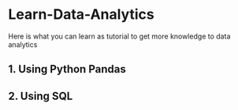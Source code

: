 # Learn-Data-Analytics

Here is what you can learn as tutorial to get more knowledge to data analytics

## 1. Using Python Pandas

## 2. Using SQL

